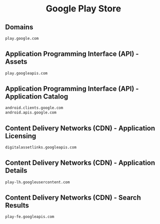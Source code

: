 


<h1 align="center">Google Play Store</h1>  


## Domains


```html
play.google.com
```  


## Application Programming Interface (API) - Assets


```html
play.googleapis.com
```  


## Application Programming Interface (API) - Application Catalog


```html
android.clients.google.com
android.apis.google.com
```  


## Content Delivery Networks (CDN) - Application Licensing


```html
digitalassetlinks.googleapis.com
```  


## Content Delivery Networks (CDN) - Application Details


```html
play-lh.googleusercontent.com
```  


## Content Delivery Networks (CDN) - Search Results


```html
play-fe.googleapis.com
```  

